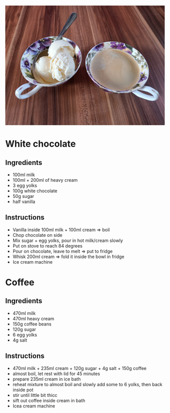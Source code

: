 ![icecream](./images/icecream.jpeg)
# White chocolate

## Ingredients
- 100ml milk
- 100ml + 200ml of heavy cream
- 3 egg yolks
- 100g white chocolate
- 50g sugar
- half vanilla 

## Instructions
- Vanilla inside 100ml milk + 100ml cream => boil
- Chop chocolate on side
- Mix sugar + egg yolks, pour in hot milk/cream slowly
- Put on stove to reach 84 degrees
- Pour on chocolate, leave to melt => put to fridge
- Whisk 200ml cream => fold it inside the bowl in fridge
- Ice cream machine

# Coffee

## Ingredients
- 470ml milk
- 470ml heavy cream
- 150g coffee beans
- 120g sugar
- 6 egg yolks
- 4g salt

## Instructions
- 470ml milk + 235ml cream + 120g sugar + 4g salt + 150g coffee
- almost boil, let rest with lid for 45 minutes
- prepare 235ml cream in ice bath
- reheat mixture to almost boil and slowly add some to 6 yolks, then back inside pot
- stir until little bit thicc
- sift out coffee inside cream in bath
- Icea cream machine

